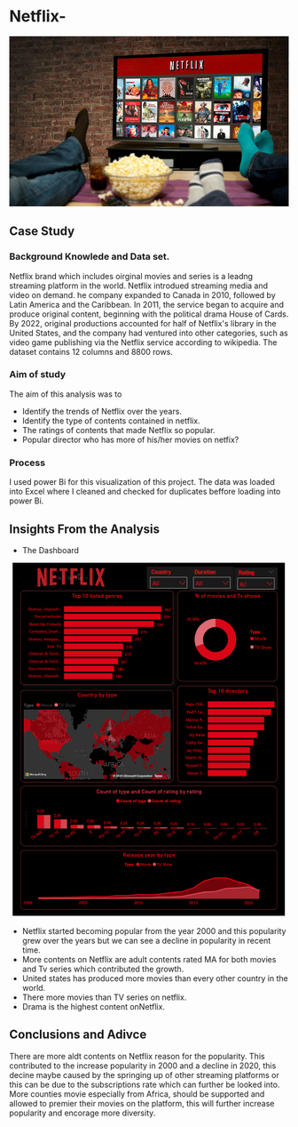 # Netflix-
![alt txt](https://github.com/Juliet-N/Netflix-/blob/main/netflix1.jpg)

## Case Study


### Background Knowlede and Data set.
Netflix brand which includes oirginal movies and series is a leadng streaming platform in the world. Netflix introdued streaming media and video on demand. he company expanded to Canada in 2010, followed by Latin America and the Caribbean. In 2011, the service began to acquire and produce original content, beginning with the political drama House of Cards. By 2022, original productions accounted for half of Netflix's library in the United States, and the company had ventured into other categories, such as video game publishing via the Netflix service according to wikipedia. The dataset contains 12 columns and 8800 rows. 

### Aim of study

The aim of this analysis was to 
- Identify the trends of  Netflix over the years. 
- Identify the type of contents contained in netflix. 
- The ratings of contents that made Netflix so popular.
- Popular director who has more of his/her movies on netfix? 

### Process

I used power Bi for this visualization of this project. The data was loaded into Excel where I cleaned and checked for duplicates beffore loading into power Bi.

## Insights From the Analysis
- The Dashboard

<p align="center">
   <img src="https://github.com/Juliet-N/Netflix-/blob/main/Netflix.png">
</center>

- Netflix started becoming popular from the year 2000 and this popularity grew over the years but we can see a decline in popularity in recent time.
- More contents on Netflix are  adult contents rated MA for both movies and Tv series which contributed the growth.
- United states has produced more movies than every other country in the world.
- There more movies than TV series on netflix.
- Drama is the highest content onNetflix.

## Conclusions and Adivce

There are more aldt contents on Netflix reason for the popularity. This contributed to the increase  popularity in 2000 and a decline in 2020, this decine maybe caused by the springing up of other streaming platforms or this can be due to the subscriptions rate which can further be looked into. More counties movie especially from Africa, should be supported and allowed to premier their movies on the platform, this will further increase popularity and encorage more diversity.




